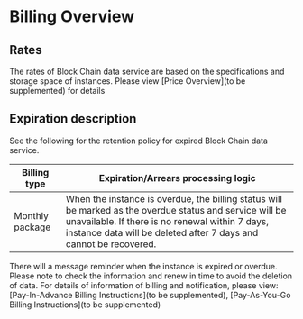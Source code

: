 # Billing Overview
## Rates
The rates of Block Chain data service are based on the specifications and storage space of instances. Please view [Price Overview](to be supplemented) for details

## Expiration description
See the following for the retention policy for expired Block Chain data service.

|Billing type|Expiration/Arrears processing logic|
|---|---|
|Monthly package|When the instance is overdue, the billing status will be marked as the overdue status and service will be unavailable. If there is no renewal within 7 days, instance data will be deleted after 7 days and cannot be recovered. |

There will a message reminder when the instance is expired or overdue. Please note to check the information and renew in time to avoid the deletion of data.
For details of information of billing and notification, please view: [Pay-In-Advance Billing Instructions](to be supplemented), [Pay-As-You-Go Billing Instructions](to be supplemented) 

